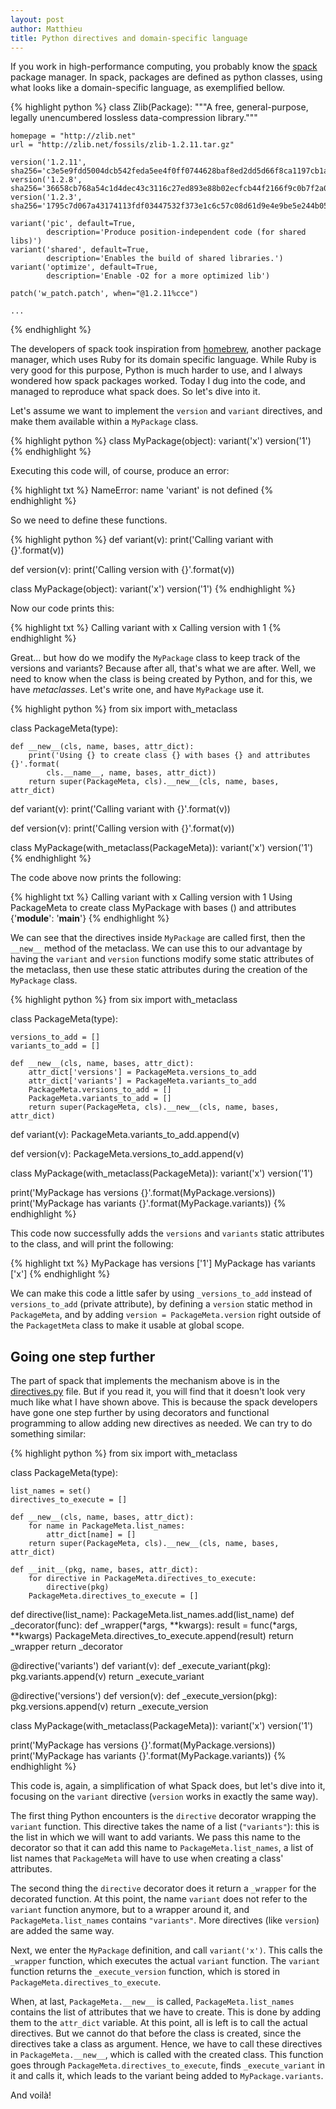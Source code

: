 ```yaml
---
layout: post
author: Matthieu
title: Python directives and domain-specific language
---
```


If you work in high-performance computing, you probably know
the [spack](https://spack.readthedocs.io/en/latest/) package
manager. In spack, packages are defined as python classes,
using what looks like a domain-specific language, as exemplified bellow.

{% highlight python %}
class Zlib(Package):
    """A free, general-purpose, legally unencumbered lossless data-compression library."""

    homepage = "http://zlib.net"
    url = "http://zlib.net/fossils/zlib-1.2.11.tar.gz"

    version('1.2.11', sha256='c3e5e9fdd5004dcb542feda5ee4f0ff0744628baf8ed2dd5d66f8ca1197cb1a1')
    version('1.2.8', sha256='36658cb768a54c1d4dec43c3116c27ed893e88b02ecfcb44f2166f9c0b7f2a0d')
    version('1.2.3', sha256='1795c7d067a43174113fdf03447532f373e1c6c57c08d61d9e4e9be5e244b05e')

    variant('pic', default=True,
            description='Produce position-independent code (for shared libs)')
    variant('shared', default=True,
            description='Enables the build of shared libraries.')
    variant('optimize', default=True,
            description='Enable -O2 for a more optimized lib')

    patch('w_patch.patch', when="@1.2.11%cce")

    ...
{% endhighlight %}

The developers of spack took inspiration from [homebrew](https://brew.sh/),
another package manager, which uses Ruby for its domain specific language.
While Ruby is very good for this purpose, Python is much harder to use,
and I always wondered how spack packages worked. Today I dug into the code,
and managed to reproduce what spack does. So let's dive into it.

Let's assume we want to implement the `version` and `variant` directives,
and make them available within a `MyPackage` class.

{% highlight python %}
class MyPackage(object):
    variant('x')
    version('1')
{% endhighlight %}

Executing this code will, of course,  produce an error:

{% highlight txt %}
NameError: name 'variant' is not defined
{% endhighlight %}

So we need to define these functions.

{% highlight python %}
def variant(v):
   print('Calling variant with {}'.format(v))

def version(v):
   print('Calling version with {}'.format(v))

class MyPackage(object):
    variant('x')
    version('1')
{% endhighlight %}

Now our code prints this:

{% highlight txt %}
Calling variant with x
Calling version with 1
{% endhighlight %}

Great... but how do we modify the `MyPackage` class to keep track
of the versions and variants? Because after all, that's what we
are after. Well, we need to know when the class is being created
by Python, and for this, we have _metaclasses_. Let's write one,
and have `MyPackage` use it.

{% highlight python %}
from six import with_metaclass

class PackageMeta(type):

    def __new__(cls, name, bases, attr_dict):
        print('Using {} to create class {} with bases {} and attributes {}'.format(
            cls.__name__, name, bases, attr_dict))
        return super(PackageMeta, cls).__new__(cls, name, bases, attr_dict)

def variant(v):
   print('Calling variant with {}'.format(v))

def version(v):
   print('Calling version with {}'.format(v))

class MyPackage(with_metaclass(PackageMeta)):
    variant('x')
    version('1')
{% endhighlight %}

The code above now prints the following:

{% highlight txt %}
Calling variant with x
Calling version with 1
Using PackageMeta to create class MyPackage with bases () and attributes {'__module__': '__main__'}
{% endhighlight %}

We can see that the directives inside `MyPackage` are called first, then the `__new__`
method of the metaclass. We can use this to our advantage by having the `variant` and `version`
functions modify some static attributes of the metaclass, then use these static attributes during
the creation of the `MyPackage` class.

{% highlight python %}
from six import with_metaclass

class PackageMeta(type):

    versions_to_add = []
    variants_to_add = []

    def __new__(cls, name, bases, attr_dict):
        attr_dict['versions'] = PackageMeta.versions_to_add
        attr_dict['variants'] = PackageMeta.variants_to_add
        PackageMeta.versions_to_add = []
        PackageMeta.variants_to_add = []
        return super(PackageMeta, cls).__new__(cls, name, bases, attr_dict)

def variant(v):
    PackageMeta.variants_to_add.append(v)

def version(v):
    PackageMeta.versions_to_add.append(v)

class MyPackage(with_metaclass(PackageMeta)):
    variant('x')
    version('1')

print('MyPackage has versions {}'.format(MyPackage.versions))
print('MyPackage has variants {}'.format(MyPackage.variants))
{% endhighlight %}

This code now successfully adds the `versions` and `variants` static attributes
to the class, and will print the following:

{% highlight txt %}
MyPackage has versions ['1']
MyPackage has variants ['x']
{% endhighlight %}

We can make this code a little safer by using `_versions_to_add` instead
of `versions_to_add` (private attribute), by defining a `version` static method
in `PackageMeta`, and by adding `version = PackageMeta.version` right outside
of the `PackagetMeta` class to make it usable at global scope.

## Going one step further

The part of spack that implements the mechanism above is in the
[directives.py](https://github.com/spack/spack/blob/develop/lib/spack/spack/directives.py) file.
But if you read it, you will find that it doesn't look very much like what I have
shown above. This is because the spack developers have gone one step further
by using decorators and functional programming to allow adding new directives as needed.
We can try to do something similar:

{% highlight python %}
from six import with_metaclass

class PackageMeta(type):

    list_names = set()
    directives_to_execute = []

    def __new__(cls, name, bases, attr_dict):
        for name in PackageMeta.list_names:
            attr_dict[name] = []
        return super(PackageMeta, cls).__new__(cls, name, bases, attr_dict)

    def __init__(pkg, name, bases, attr_dict):
        for directive in PackageMeta.directives_to_execute:
            directive(pkg)
        PackageMeta.directives_to_execute = []

def directive(list_name):
    PackageMeta.list_names.add(list_name)
    def _decorator(func):
        def _wrapper(*args, **kwargs):
            result = func(*args, **kwargs)
            PackageMeta.directives_to_execute.append(result)
        return _wrapper
    return _decorator

@directive('variants')
def variant(v):
    def _execute_variant(pkg):
        pkg.variants.append(v)
    return _execute_variant

@directive('versions')
def version(v):
    def _execute_version(pkg):
        pkg.versions.append(v)
    return _execute_version

class MyPackage(with_metaclass(PackageMeta)):
    variant('x')
    version('1')

print('MyPackage has versions {}'.format(MyPackage.versions))
print('MyPackage has variants {}'.format(MyPackage.variants))
{% endhighlight %}

This code is, again, a simplification of what Spack does, but let's dive into it,
focusing on the `variant` directive (`version` works in exactly the same way).

The first thing Python encounters is the `directive` decorator wrapping the `variant`
function. This directive takes the name of a list (`"variants"`): this is the list
in which we will want to add variants. We pass this name to the decorator so that
it can add this name to `PackageMeta.list_names`, a list of list names that
`PackageMeta` will have to use when creating a class' attributes.

The second thing the `directive` decorator does it return a `_wrapper` for the
decorated function. At this point, the name `variant` does not refer to the
`variant` function anymore, but to a wrapper around it, and `PackageMeta.list_names`
contains `"variants"`. More directives (like `version`) are added the same way.

Next, we enter the `MyPackage` definition, and call `variant('x')`. This calls the
`_wrapper` function, which executes the actual `variant` function. The `variant`
function returns the `_execute_version` function, which is stored in
`PackageMeta.directives_to_execute`.

When, at last, `PackageMeta.__new__` is called, `PackageMeta.list_names` contains
the list of attributes that we have to create. This is done by adding them
to the `attr_dict` variable. At this point, all is left is to call the actual
directives. But we cannot do that before the class is created, since the
directives take a class as argument. Hence, we have to call these directives
in `PackageMeta.__new__`, which is called with the created class. This function
goes through `PackageMeta.directives_to_execute`, finds `_execute_variant` in
it and calls it, which leads to the variant being added to `MyPackage.variants`.

And voilà!
